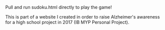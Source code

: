 Pull and run sudoku.html directly to play the game!

This is part of a website I created in order to raise Alzheimer's awareness for a high school project in 2017 (IB MYP Personal Project). 
